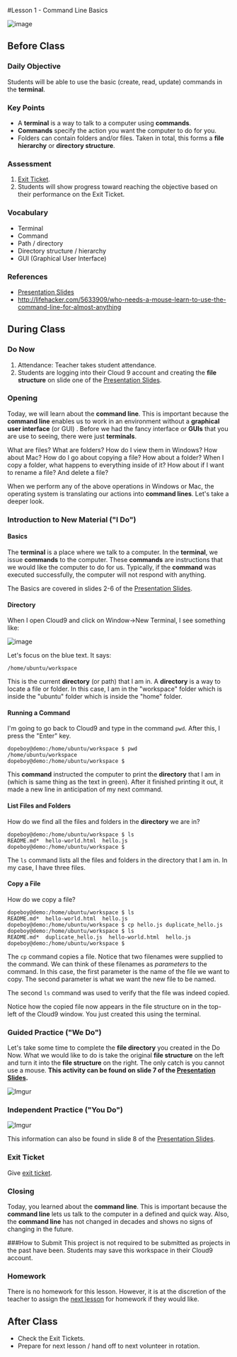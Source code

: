 #Lesson 1 - Command Line Basics

![image](http://i.imgur.com/FJ5Hsq0.jpg)

## Before Class

### Daily Objective

Students will be able to use the basic (create, read, update) commands in the **terminal**. 

### Key Points

* A **terminal** is a way to talk to a computer using **commands**.
* **Commands** specify the action you want the computer to do for you.
* Folders can contain folders and/or files. Taken in total, this forms a **file hierarchy** or **directory structure**.

### Assessment

1. [Exit Ticket](assessments/exit_ticket.md).
2. Students will show progress toward reaching the objective based on their performance on the Exit Ticket.

### Vocabulary

* Terminal
* Command
* Path / directory
* Directory structure / hierarchy
* GUI (Graphical User Interface)

### References

* [Presentation Slides](https://docs.google.com/presentation/d/1B1waYai67ysg7eqhc9Mm1O6fG7XO_WIPkCZxOiwyhj4/edit?usp=sharing)
* http://lifehacker.com/5633909/who-needs-a-mouse-learn-to-use-the-command-line-for-almost-anything

## During Class

### Do Now

1. Attendance: Teacher takes student attendance.
2. Students are logging into their Cloud 9 account and creating the **file structure** on slide one of the [Presentation Slides](https://docs.google.com/presentation/d/1B1waYai67ysg7eqhc9Mm1O6fG7XO_WIPkCZxOiwyhj4/edit?usp=sharing).

### Opening

Today, we will learn about the **command line**. This is important because the **command line** enables us to work in an environment without a **graphical user interface** (or GUI) . Before we had the fancy interface or **GUIs** that you are use to seeing, there were just **terminals**. 

What are files? What are folders? How do I view them in Windows? How about Mac? How do I go about copying a file? How about a folder? When I copy a folder, what happens to everything inside of it? How about if I want to rename a file? And delete a file?

When we perform any of the above operations in Windows or Mac, the operating system is translating our actions into **command lines**. Let's take a deeper look.

### Introduction to New Material ("I Do")

#### Basics

The **terminal** is a place where we talk to a computer. In the **terminal**, we issue **commands** to the computer. These **commands** are instructions that we would like the computer to do for us. Typically, if the **command** was executed successfully, the computer will not respond with anything.

The Basics are covered in slides 2-6 of the [Presentation Slides](https://docs.google.com/presentation/d/1B1waYai67ysg7eqhc9Mm1O6fG7XO_WIPkCZxOiwyhj4/edit?usp=sharing).

#### Directory

When I open Cloud9 and click on Window->New Terminal, I see something like:

![image](http://i.imgur.com/qDJZEpS.jpg)

Let's focus on the blue text. It says:

```
/home/ubuntu/workspace
```
This is the current **directory** (or path) that I am in. A **directory** is a way to locate a file or folder. In this case, I am in the "workspace" folder which is inside the "ubuntu" folder which is inside the "home" folder. 

#### Running a Command

I'm going to go back to Cloud9 and type in the command ``pwd``. After this, I press the "Enter" key. 

```
dopeboy@demo:/home/ubuntu/workspace $ pwd
/home/ubuntu/workspace
dopeboy@demo:/home/ubuntu/workspace $ 
```
This **command** instructed the computer to print the **directory** that I am in (which is same thing as the text in green). After it finished printing it out, it made a new line in anticipation of my next command.

#### List Files and Folders

How do we find all the files and folders in the **directory** we are in?

```
dopeboy@demo:/home/ubuntu/workspace $ ls
README.md*  hello-world.html  hello.js
dopeboy@demo:/home/ubuntu/workspace $ 
```
The `ls` command lists all the files and folders in the directory that I am in. In my case, I have three files.

#### Copy a File

How do we copy a file?

```
dopeboy@demo:/home/ubuntu/workspace $ ls
README.md*  hello-world.html  hello.js
dopeboy@demo:/home/ubuntu/workspace $ cp hello.js duplicate_hello.js
dopeboy@demo:/home/ubuntu/workspace $ ls
README.md*  duplicate_hello.js  hello-world.html  hello.js
dopeboy@demo:/home/ubuntu/workspace $ 
```
The `cp` command copies a file. Notice that two filenames were supplied to the command. We can think of these filenames as *parameters* to the command. In this case, the first parameter is the name of the file we want to copy. The second parameter is what we want the new file to be named. 

The second `ls` command was used to verify that the file was indeed copied.

Notice how the copied file now appears in the file structure on in the top-left of the Cloud9 window. You just created this using the terminal.

### Guided Practice ("We Do")

Let's take some time to complete the **file directory** you created in the Do Now. What we would like to do is take the original **file structure** on the left and turn it into the **file structure** on the right. The only catch is you cannot use a mouse.
**This activity can be found on slide 7 of the [Presentation Slides](https://docs.google.com/presentation/d/1B1waYai67ysg7eqhc9Mm1O6fG7XO_WIPkCZxOiwyhj4/edit?usp=sharing).** 

![Imgur](http://i.imgur.com/3o2ThUY.png)

### Independent Practice ("You Do")

![Imgur](http://i.imgur.com/y88cMJC.png)

This information can also be found in slide 8 of the [Presentation Slides](https://docs.google.com/presentation/d/1B1waYai67ysg7eqhc9Mm1O6fG7XO_WIPkCZxOiwyhj4/edit?usp=sharing). 


### Exit Ticket

Give [exit ticket](assessments/exit_ticket.md).

### Closing

Today, you learned about the **command line**. This is important because the **command line** lets us talk to the computer in a defined and quick way. Also, the **command line** has not changed in decades and shows no signs of changing in the future.


###How to Submit
This project is not required to be submitted as projects in the past have been. Students may save this workspace in their Cloud9 account.

### Homework

There is no homework for this lesson. However, it is at the discretion of the teacher to assign the [next lesson](../2-terminus/README.md) for homework if they would like.


## After Class

* Check the Exit Tickets. 
* Prepare for next lesson / hand off to next volunteer in rotation.

